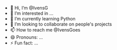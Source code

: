 - 👋 Hi, I’m @IvensG
- 👀 I’m interested in ...
- 🌱 I’m currently learning Python
- 💞️ I’m looking to collaborate on people's projects
- 📫 How to reach me @IvensGoes
- 😄 Pronouns: ...
- ⚡ Fun fact: ...

<!---
IvensG/IvensG is a ✨ special ✨ repository because its `README.md` (this file) appears on your GitHub profile.
You can click the Preview link to take a look at your changes.
--->
